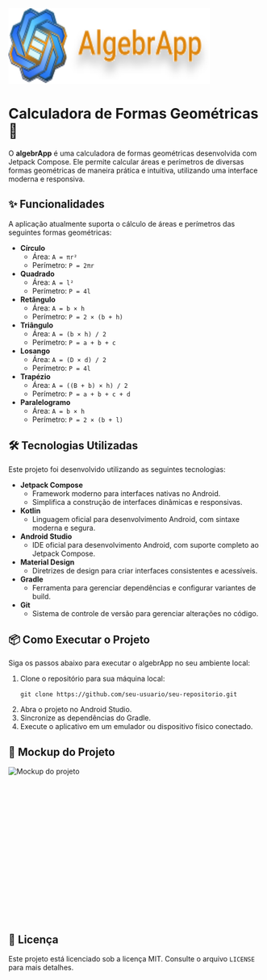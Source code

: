 <body>
  <img src="Group 403.svg" alt="Mockup do projeto"  width="400" height="150">
  
  <h1>Calculadora de Formas Geométricas 📐</h1>
  
  <p>O <strong>algebrApp</strong> é uma calculadora de formas geométricas desenvolvida com Jetpack Compose. Ele permite calcular áreas e perímetros de diversas formas geométricas de maneira prática e intuitiva, utilizando uma interface moderna e responsiva.</p>

  <h2>✨ Funcionalidades</h2>
  <p>A aplicação atualmente suporta o cálculo de áreas e perímetros das seguintes formas geométricas:</p>
  <ul>
    <li><strong>Círculo</strong>
      <ul>
        <li>Área: <code>A = πr²</code></li>
        <li>Perímetro: <code>P = 2πr</code></li>
      </ul>
    </li>
    <li><strong>Quadrado</strong>
      <ul>
        <li>Área: <code>A = l²</code></li>
        <li>Perímetro: <code>P = 4l</code></li>
      </ul>
    </li>
    <li><strong>Retângulo</strong>
      <ul>
        <li>Área: <code>A = b × h</code></li>
        <li>Perímetro: <code>P = 2 × (b + h)</code></li>
      </ul>
    </li>
    <li><strong>Triângulo</strong>
      <ul>
        <li>Área: <code>A = (b × h) / 2</code></li>
        <li>Perímetro: <code>P = a + b + c</code></li>
      </ul>
    </li>
    <li><strong>Losango</strong>
      <ul>
        <li>Área: <code>A = (D × d) / 2</code></li>
        <li>Perímetro: <code>P = 4l</code></li>
      </ul>
    </li>
    <li><strong>Trapézio</strong>
      <ul>
        <li>Área: <code>A = ((B + b) × h) / 2</code></li>
        <li>Perímetro: <code>P = a + b + c + d</code></li>
      </ul>
    </li>
    <li><strong>Paralelogramo</strong>
      <ul>
        <li>Área: <code>A = b × h</code></li>
        <li>Perímetro: <code>P = 2 × (b + l)</code></li>
      </ul>
    </li>
  </ul>

  <h2>🛠️ Tecnologias Utilizadas</h2>
  <p>Este projeto foi desenvolvido utilizando as seguintes tecnologias:</p>
  <ul>
    <li><strong>Jetpack Compose</strong>
      <ul>
        <li>Framework moderno para interfaces nativas no Android.</li>
        <li>Simplifica a construção de interfaces dinâmicas e responsivas.</li>
      </ul>
    </li>
    <li><strong>Kotlin</strong>
      <ul>
        <li>Linguagem oficial para desenvolvimento Android, com sintaxe moderna e segura.</li>
      </ul>
    </li>
    <li><strong>Android Studio</strong>
      <ul>
        <li>IDE oficial para desenvolvimento Android, com suporte completo ao Jetpack Compose.</li>
      </ul>
    </li>
    <li><strong>Material Design</strong>
      <ul>
        <li>Diretrizes de design para criar interfaces consistentes e acessíveis.</li>
      </ul>
    </li>
    <li><strong>Gradle</strong>
      <ul>
        <li>Ferramenta para gerenciar dependências e configurar variantes de build.</li>
      </ul>
    </li>
    <li><strong>Git</strong>
      <ul>
        <li>Sistema de controle de versão para gerenciar alterações no código.</li>
      </ul>
    </li>
  </ul>

  <h2>📦 Como Executar o Projeto</h2>
  <p>Siga os passos abaixo para executar o algebrApp no seu ambiente local:</p>
  <ol>
    <li>Clone o repositório para sua máquina local:
      <pre><code>git clone https://github.com/seu-usuario/seu-repositorio.git</code></pre>
    </li>
    <li>Abra o projeto no Android Studio.</li>
    <li>Sincronize as dependências do Gradle.</li>
    <li>Execute o aplicativo em um emulador ou dispositivo físico conectado.</li>
  </ol>

  <h2>🚀 Mockup do Projeto</h2>
  <div style="display: flex; gap: 0px;">
        <img src="Mockupd.svg" alt="Mockup do projeto"  width="500" height="300">
</div>
 

  <h2>📄 Licença</h2>
  <p>Este projeto está licenciado sob a licença MIT. Consulte o arquivo <code>LICENSE</code> para mais detalhes.</p>
</body>

